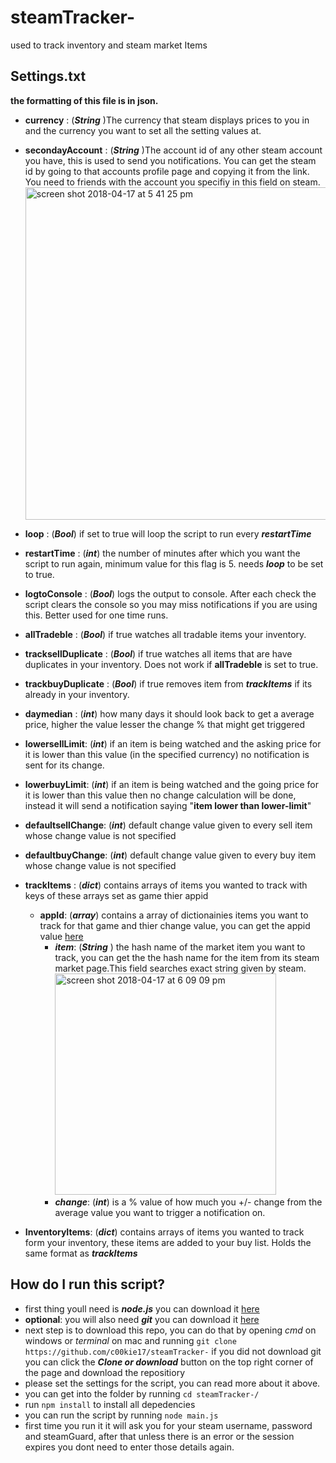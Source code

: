 # steamTracker-
used to track inventory and steam market Items

## Settings.txt
**the formatting of this file is in json.** 
- **currency** : (**_String_** )The currency that steam displays prices to you in and the currency you want to set all the setting values at.
- **secondayAccount** :  (**_String_** )The account id of any other steam account you have, this is used to send you notifications. You can get the steam id by going to that accounts profile page and copying it from the link. You need to friends with the account you specifiy in this field on steam.<img width="532" alt="screen shot 2018-04-17 at 5 41 25 pm" src="https://user-images.githubusercontent.com/10531093/38868956-9d6c2b38-4266-11e8-8748-86bf625fd122.png">
- **loop** : (**_Bool_**) if set to true will loop the script to run every **_restartTime_**
- **restartTime** : (**_int_**) the number of minutes after which you want the script to run again, minimum value for this flag is 5. needs **_loop_** to be set to true.
- **logtoConsole** : (**_Bool_**) logs the output to console. After each check the script clears the console so you may miss notifications if you are using this. Better used for one time runs.
- **allTradeble** : (**_Bool_**) if true watches all tradable items your inventory.
- **tracksellDuplicate** : (**_Bool_**) if true watches all items that are have duplicates in your inventory. Does not work if **allTradeble** is set to true.
- **trackbuyDuplicate** : (**_Bool_**) if true removes item from **_trackItems_** if its already in your inventory.
- **daymedian** : (**_int_**) how many days it should look back to get a average price, higher the value lesser the change % that might get triggered
- **lowersellLimit**: (**_int_**) if an item is being watched and the asking price for it is lower than this value (in the specified currency) no notification is sent for its change.
- **lowerbuyLimit**: (**_int_**) if an item is being watched and the going price for it is lower than this value then no change calculation will be done, instead it will send a notification saying  "**item lower than lower-limit**"
- **defaultsellChange**: (**_int_**)  default change value given to every sell item whose change value is not specified 
- **defaultbuyChange**: (**_int_**)  default change value given to every buy item whose change value is not specified 
- **trackItems** : (**_dict_**) contains arrays of items you wanted to track with keys of these arrays set as game thier appid 
  - **appId**: (**_array_**) contains a array of dictionainies items you want to track for that game and thier change value, you can get the appid value [here](https://steamdb.info/apps/)
    - **_item_**: (**_String_** ) the hash name of the market item you want to track, you can get the the hash name for the item from its steam market page.This field searches exact string given by steam.<img width="354" alt="screen shot 2018-04-17 at 6 09 09 pm" src="https://user-images.githubusercontent.com/10531093/38870123-767473ba-426a-11e8-8634-fd6151179545.png">
    - **_change_**: (**_int_**) is a % value of how much you +/- change from the average value you want to trigger a notification on.
    
- **InventoryItems**: (**_dict_**) contains arrays of items you wanted to track form your inventory, these items are added to your buy list. Holds the same format as **_trackItems_**
 
## How do I run this script? 
  - first thing youll need is **_node.js_** you can download it [here](https://nodejs.org/en/)
  - **optional**: you will also need **_git_** you can download it [here](https://git-scm.com/downloads)
  - next step is to download this repo, you can do that by opening _cmd_ on windows or _terminal_ on mac and running ``` git clone https://github.com/c00kie17/steamTracker- ``` if you did not download git you can click the **_Clone or download_** button on the top right corner of the page and download the repositiory
  - please set the settings for the script, you can read more about it above.
  - you can get into the folder by running ```cd steamTracker-/```
  - run ```npm install```  to install all depedencies 
  - you can run the script by running ```node main.js```
  - first time you run it it will ask you for your steam username, password and steamGuard, after that unless there is an error or the session expires you dont need to enter those details again.
 
    
